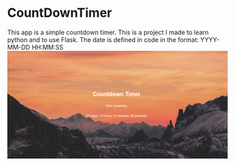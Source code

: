 # CountDownTimer
 
This app is a simple countdown timer. This is a project I made to learn python and to use Flask.
The date is defined in code in the format: YYYY-MM-DD HH:MM:SS
<br>
<img src="./CountDownTimer.jpg">
